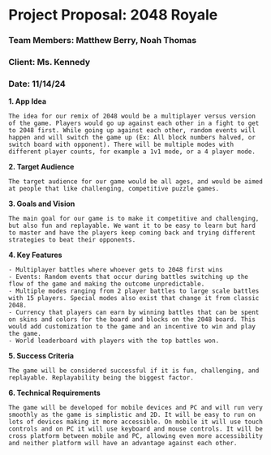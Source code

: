 # Project Proposal: 2048 Royale
 ### Team Members: Matthew Berry, Noah Thomas

 ### Client: Ms. Kennedy

 ### Date: 11/14/24
 
**1. App Idea**

    The idea for our remix of 2048 would be a multiplayer versus version of the game. Players would go up against each other in a fight to get to 2048 first. While going up against each other, random events will happen and will switch the game up (Ex: All block numbers halved, or switch board with opponent). There will be multiple modes with different player counts, for example a 1v1 mode, or a 4 player mode.

**2. Target Audience** 

    The target audience for our game would be all ages, and would be aimed at people that like challenging, competitive puzzle games.

**3. Goals and Vision**

    The main goal for our game is to make it competitive and challenging, but also fun and replayable. We want it to be easy to learn but hard to master and have the players keep coming back and trying different strategies to beat their opponents.

**4. Key Features**

    - Multiplayer battles where whoever gets to 2048 first wins
    - Events: Random events that occur during battles switching up the flow of the game and making the outcome unpredictable.
    - Multiple modes ranging from 2 player battles to large scale battles with 15 players. Special modes also exist that change it from classic 2048. 
    - Currency that players can earn by winning battles that can be spent on skins and colors for the board and blocks on the 2048 board. This would add customization to the game and an incentive to win and play the game.
    - World leaderboard with players with the top battles won.

**5. Success Criteria**

    The game will be considered successful if it is fun, challenging, and replayable. Replayability being the biggest factor.

**6. Technical Requirements**

    The game will be developed for mobile devices and PC and will run very smoothly as the game is simplistic and 2D. It will be easy to run on lots of devices making it more accessible. On mobile it will use touch controls and on PC it will use keyboard and mouse controls. It will be cross platform between mobile and PC, allowing even more accessibility and neither platform will have an advantage against each other.